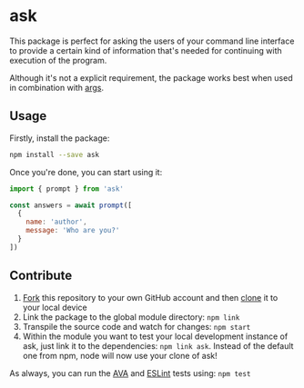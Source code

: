 # ask

This package is perfect for asking the users of your command line interface to provide a certain kind of information that's needed for continuing with execution of the program.

Although it's not a explicit requirement, the package works best when used in combination with [args](https://www.npmjs.com/package/args).

## Usage

Firstly, install the package:

```bash
npm install --save ask
```

Once you're done, you can start using it:

```js
import { prompt } from 'ask'

const answers = await prompt([
  {
    name: 'author',
    message: 'Who are you?'
  }
])
```

## Contribute

1. [Fork](https://help.github.com/articles/fork-a-repo/) this repository to your own GitHub account and then [clone](https://help.github.com/articles/cloning-a-repository/) it to your local device
2. Link the package to the global module directory: `npm link`
3. Transpile the source code and watch for changes: `npm start`
4. Within the module you want to test your local development instance of ask, just link it to the dependencies: `npm link ask`. Instead of the default one from npm, node will now use your clone of ask!

As always, you can run the [AVA](https://github.com/sindresorhus/ava) and [ESLint](http://eslint.org) tests using: `npm test`
